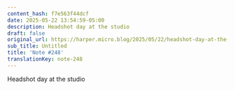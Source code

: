 ```yaml
---
content_hash: f7e563f44dcf
date: 2025-05-22 13:54:59-05:00
description: Headshot day at the studio
draft: false
original_url: https://harper.micro.blog/2025/05/22/headshot-day-at-the-studio.html
sub_title: Untitled
title: 'Note #248'
translationKey: note-248
---
```


Headshot day at the studio